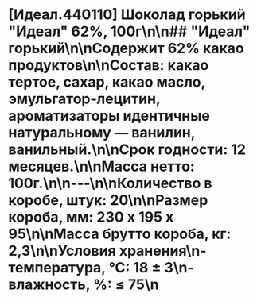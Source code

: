 # [Идеал.440110] Шоколад горький "Идеал" 62%, 100г\n\n## "Идеал" горький\n\nСодержит 62% какао продуктов\n\nСостав: какао тертое, сахар, какао масло, эмульгатор-лецитин, ароматизаторы идентичные натуральному — ванилин, ванильный.\n\nСрок годности: 12 месяцев.\n\nМасса нетто: 100г.\n\n---\n\nКоличество в коробе, штук: 20\n\nРазмер короба, мм: 230 х 195 х 95\n\nМасса брутто короба, кг: 2,3\n\nУсловия хранения\n- температура, °С: 18 ± 3\n- влажность, %: ≤ 75\n